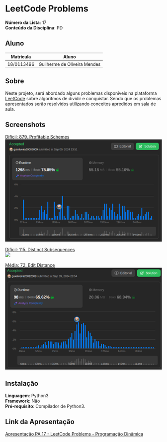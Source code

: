 # LeetCode Problems

**Número da Lista**: 17 <br>
**Conteúdo da Disciplina**: PD<br>

## Aluno
|Matrícula | Aluno |
| -- | -- |
| 18/0113496  |  Guilherme de Oliveira Mendes |

## Sobre 
Neste projeto, será abordado alguns problemas disponíveis na plataforma [LeetCode](https://leetcode.com/) sobre algoritmos de dividir e conquistar. Sendo que os problemas apresentados serão resolvidos utilizando conceitos apredidos em sala de aula.

## Screenshots
[Difícil: 879. Profitable Schemes](https://leetcode.com/problems/profitable-schemes/description/)<br>
![](./src/assets/Sub21.png)

[Difícil: 115. Distinct Subsequences ](https://leetcode.com/problems/distinct-subsequences/description/)<br>
![](./src/assets/Sub12.png)

[Média: 72. Edit Distance](https://leetcode.com/problems/edit-distance/description/)<br>
![](./src/assets/Sub11.png)

## Instalação 
**Linguagem**: Python3  <br> 
**Framework**: Não<br>
**Pré-requisito**: Compilador de Python3.

## Link da Apresentação
[Apresentação PA 17 - LeetCode Problems - Programação Dinâmica](https://www.youtube.com/watch?v=XAQw4_Y_Tvw)<br>



